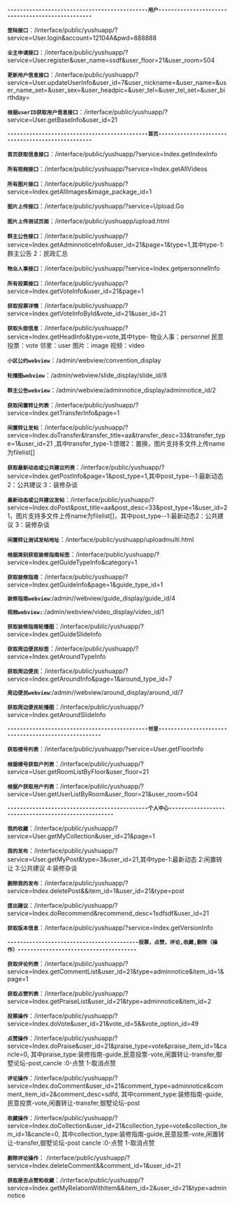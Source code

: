 
**`---------------------------------------------用户-------------------------------------------------`**

**`登陆接口`**：/interface/public/yushuapp/?service=User.login&account=12104A&pwd=888888 

**`业主申请接口`**：/interface/public/yushuapp/?service=User.register&user_name=ssdf&user_floor=21&user_room=504

**`更新用户信息接口`**：/interface/public/yushuapp/?service=User.updateUserInfo&user_id=7&user_nickname=&user_name=&user_name_set=&user_sex=&user_headpic=&user_tel=&user_tel_set=&user_birthday=

**`根据userID获取用户信息接口`**：/interface/public/yushuapp/?service=User.getBaseInfo&user_id=21



**`---------------------------------------------首页-------------------------------------------------`**

**`首页获取信息接口`**：/interface/public/yushuapp/?service=Index.getIndexInfo 

**`所有视频接口`**：/interface/public/yushuapp/?service=Index.getAllVideos

**`所有图片接口`**：/interface/public/yushuapp/?service=Index.getAllImages&image_package_id=1

**`图片上传接口`**：/interface/public/yushuapp/?service=Upload.Go

**`图片上传测试页面`**：/interface/public/yushuapp/upload.html

**`群主公告接口`**：/interface/public/yushuapp/?service=Index.getAdminnoticeInfo&user_id=21&page=1&type=1,其中type-1:群主公告 2：民政汇总

**`物业人事接口`**：/interface/public/yushuapp/?service=Index.getpersonnelInfo

**`所有投票接口`**：/interface/public/yushuapp/?service=Index.getVoteInfo&user_id=21&page=1

**`获取投票详情`**：/interface/public/yushuapp/?service=Index.getVoteInfoById&vote_id=21&user_id=21

**`获取头部信息`**：/interface/public/yushuapp/?service=Index.getHeadInfo&type=vote,其中type- 物业人事：personnel 民意投票：vote 邻里：user 图片：image 视频：video

**`小区公约webview`**：/admin/webview/convention_display

**`轮播图webview`**：/admin/webview/slide_display/slide_id/8

**`群主公告webview`**：/admin/webview/adminnotice_display/adminnotice_id/2

**`获取闲置转让列表`**：/interface/public/yushuapp/?service=Index.getTransferInfo&page=1

**`闲置转让发帖`**：/interface/public/yushuapp/?service=Index.doTransfer&transfer_title=aa&transfer_desc=33&transfer_type=1&user_id=21
,其中transfer_type-1:馈赠2：置换，图片支持多文件上传name为filelist[]

**`获取最新动态或公共建议列表`**：/interface/public/yushuapp/?service=Index.getPostInfo&page=1&post_type=1,其中post_type--1:最新动态2：公共建议 3：装修杂谈

**`最新动态或公共建议发帖`**：/interface/public/yushuapp/?service=Index.doPost&post_title=aa&post_desc=33&post_type=1&user_id=21，图片支持多文件上传name为filelist[]，其中post_type--1:最新动态2：公共建议 3：装修杂谈

**`闲置转让测试发帖地址`**：/interface/public/yushuapp/uploadmulti.html

**`根据类别获取装修指南标签`**：/interface/public/yushuapp/?service=Index.getGuideTypeInfo&category=1

**`获取装修指南`**：/interface/public/yushuapp/?service=Index.getGuideInfo&page=1&guide_type_id=1

**`装修指南webview`**:/admin//webview/guide_display/guide_id/4

**`视频webview:`**:/admin/webview/video_display/video_id/1

**`获取装修指南轮播图`**：/interface/public/yushuapp/?service=Index.getGuideSlideInfo

**`获取周边便民标签`**：/interface/public/yushuapp/?service=Index.getAroundTypeInfo

**`获取周边便民`**：/interface/public/yushuapp/?service=Index.getAroundInfo&page=1&around_type_id=7

**`周边便民webview`**:/admin//webview/around_display/around_id/7

**`获取周边便民轮播图`**：/interface/public/yushuapp/?service=Index.getAroundSlideInfo






**`---------------------------------------------邻里----------------------------------------------------`**

**`获取楼号列表`**：/interface/public/yushuapp/?service=User.getFloorInfo

**`根据楼号获取户列表`**：/interface/public/yushuapp/?service=User.getRoomListByFloor&user_floor=21

**`根据户获取用户列表`**：/interface/public/yushuapp/?service=User.getUserListByRoom&user_floor=21&user_room=504

**`---------------------------------------------个人中心----------------------------------------------------`**

**`我的收藏`**：/interface/public/yushuapp/?service=User.getMyCollection&user_id=21&page=1

**`我的发布`**：/interface/public/yushuapp/?service=User.getMyPost&type=3&user_id=21,其中type-1:最新动态 2:闲置转让 3:公共建议 4:装修杂谈

**`删除我的发布`**：/interface/public/yushuapp/?service=Index.deletePost&&item_id=1&user_id=21&type=post

**`提出建议`**：/interface/public/yushuapp/?service=Index.doRecommend&recommend_desc=1sdfsdf&user_id=21

**`获取版本信息`**：/interface/public/yushuapp/?service=Index.getVersionInfo

**`------------------------------------------投票，点赞，评论,收藏,删除（操作）--------------------------------------`**

**`获取评论列表`**：/interface/public/yushuapp/?service=Index.getCommentList&user_id=21&type=adminnotice&item_id=1&page=1

**`获取点赞列表`**：/interface/public/yushuapp/?service=Index.getPraiseList&user_id=21&type=adminnotice&item_id=2

**`投票操作`**：/interface/public/yushuapp/?service=Index.doVote&user_id=21&vote_id=5&&vote_option_id=49

**`点赞操作`**：/interface/public/yushuapp/?service=Index.doPraise&user_id=21&praise_type=vote&praise_item_id=1&cancle=0,
其中praise_type:装修指南-guide,民意投票-vote,闲置转让-transfer,御墅论坛-post,cancle :0-点赞 1-取消点赞

**`评论操作`**：/interface/public/yushuapp/?service=Index.doComment&user_id=21&comment_type=adminnotice&comment_item_id=2&comment_desc=sdfd,
其中comment_type:装修指南-guide,民意投票-vote,闲置转让-transfer,御墅论坛-post
           
**`收藏操作`**：/interface/public/yushuapp/?service=Index.doCollection&user_id=21&collection_type=vote&collection_item_id=1&cancle=0,
 其中collection_type:装修指南-guide,民意投票-vote,闲置转让-transfer,御墅论坛-post  cancle :0-点赞 1-取消点赞
         
**`删除评论操作`**： /interface/public/yushuapp/?service=Index.deleteComment&&comment_id=1&user_id=21       

**`获取是否点赞和收藏`**：/interface/public/yushuapp/?service=Index.getMyRelationWithItem&&item_id=2&user_id=21&type=adminnotice



